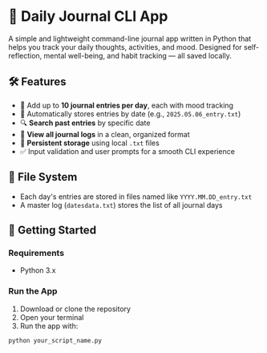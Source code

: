 # 📔 Daily Journal CLI App

A simple and lightweight command-line journal app written in Python that helps you track your daily thoughts, activities, and mood. Designed for self-reflection, mental well-being, and habit tracking — all saved locally.

## 🛠️ Features

- 📝 Add up to **10 journal entries per day**, each with mood tracking
- 📅 Automatically stores entries by date (e.g., `2025.05.06_entry.txt`)
- 🔍 **Search past entries** by specific date
- 📖 **View all journal logs** in a clean, organized format
- 💾 **Persistent storage** using local `.txt` files
- ✅ Input validation and user prompts for a smooth CLI experience

## 📂 File System

- Each day's entries are stored in files named like `YYYY.MM.DD_entry.txt`
- A master log (`datesdata.txt`) stores the list of all journal days

## 🚀 Getting Started

### Requirements

- Python 3.x

### Run the App

1. Download or clone the repository
2. Open your terminal
3. Run the app with:

```bash
python your_script_name.py
